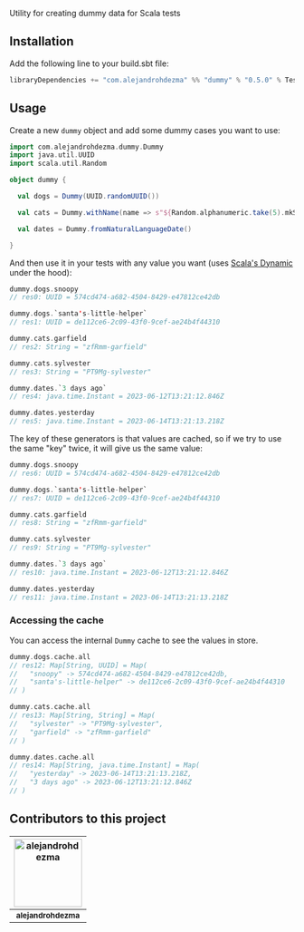 Utility for creating dummy data for Scala tests

## Installation

Add the following line to your build.sbt file:

```sbt
libraryDependencies += "com.alejandrohdezma" %% "dummy" % "0.5.0" % Test
```

## Usage

Create a new `dummy` object and add some dummy cases you want to use:

```scala
import com.alejandrohdezma.dummy.Dummy
import java.util.UUID
import scala.util.Random

object dummy {

  val dogs = Dummy(UUID.randomUUID())

  val cats = Dummy.withName(name => s"${Random.alphanumeric.take(5).mkString}-$name")

  val dates = Dummy.fromNaturalLanguageDate()

}
```

And then use it in your tests with any value you want (uses
[Scala's Dynamic](https://www.scala-lang.org/api/2.13.3/scala/Dynamic.html)
under the hood):

```scala
dummy.dogs.snoopy
// res0: UUID = 574cd474-a682-4504-8429-e47812ce42db

dummy.dogs.`santa's-little-helper`
// res1: UUID = de112ce6-2c09-43f0-9cef-ae24b4f44310

dummy.cats.garfield
// res2: String = "zfRmm-garfield"

dummy.cats.sylvester
// res3: String = "PT9Mg-sylvester"

dummy.dates.`3 days ago`
// res4: java.time.Instant = 2023-06-12T13:21:12.846Z

dummy.dates.yesterday
// res5: java.time.Instant = 2023-06-14T13:21:13.218Z
```

The key of these generators is that values are cached, so if we try to use the
same "key" twice, it will give us the same value:

```scala
dummy.dogs.snoopy
// res6: UUID = 574cd474-a682-4504-8429-e47812ce42db

dummy.dogs.`santa's-little-helper`
// res7: UUID = de112ce6-2c09-43f0-9cef-ae24b4f44310

dummy.cats.garfield
// res8: String = "zfRmm-garfield"

dummy.cats.sylvester
// res9: String = "PT9Mg-sylvester"

dummy.dates.`3 days ago`
// res10: java.time.Instant = 2023-06-12T13:21:12.846Z

dummy.dates.yesterday
// res11: java.time.Instant = 2023-06-14T13:21:13.218Z
```

### Accessing the cache

You can access the internal `Dummy` cache to see the values in
store.

```scala
dummy.dogs.cache.all
// res12: Map[String, UUID] = Map(
//   "snoopy" -> 574cd474-a682-4504-8429-e47812ce42db,
//   "santa's-little-helper" -> de112ce6-2c09-43f0-9cef-ae24b4f44310
// )

dummy.cats.cache.all
// res13: Map[String, String] = Map(
//   "sylvester" -> "PT9Mg-sylvester",
//   "garfield" -> "zfRmm-garfield"
// )

dummy.dates.cache.all
// res14: Map[String, java.time.Instant] = Map(
//   "yesterday" -> 2023-06-14T13:21:13.218Z,
//   "3 days ago" -> 2023-06-12T13:21:12.846Z
// )
```

## Contributors to this project 

| <a href="https://github.com/alejandrohdezma"><img alt="alejandrohdezma" src="https://avatars.githubusercontent.com/u/9027541?v=4&s=120" width="120px" /></a> |
| :--: |
| <a href="https://github.com/alejandrohdezma"><sub><b>alejandrohdezma</b></sub></a> |
